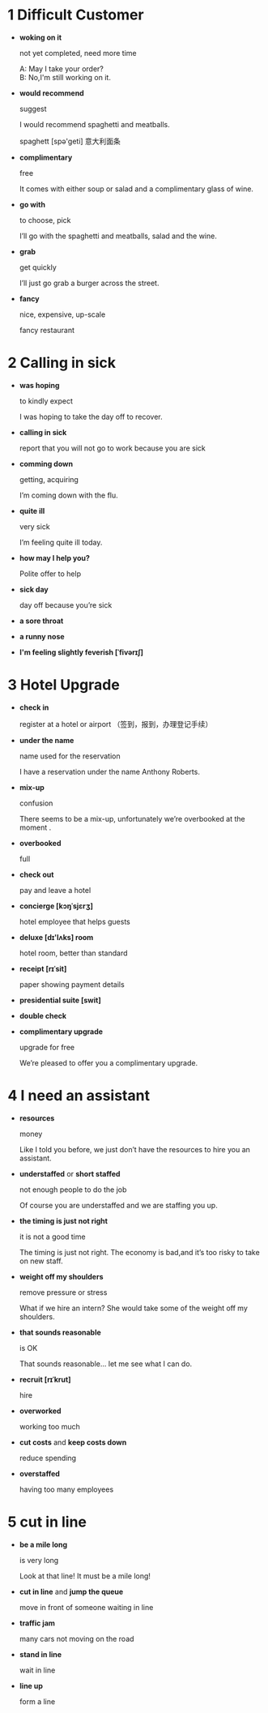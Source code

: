 1 Difficult Customer
====================

+  **woking on it**  
    
    not yet completed, need more time

    >
    A: May I take your order?  
    B: No,I'm still working on it.

+   **would recommend**

    suggest
    
    >
    I would recommend spaghetti and meatballs.
    >
    spaghett [spə'ɡeti] 意大利面条  
    
+  **complimentary**

    free
    
    >
    It comes with either soup or salad and a complimentary glass of wine.
    
+  **go with**

    to choose, pick

    >
    I’ll go with the spaghetti and meatballs, salad and the wine.

+  **grab**

    get quickly
    
    >
    I’ll just go grab a burger across the street.

+  **fancy**

    nice, expensive, up-scale
    
    >
    fancy restaurant


2 Calling in sick
=================

+   **was hoping**

    to kindly expect
    
    >
    I was hoping to take the day off to recover.

+   **calling in sick**

    report that you will not go to work because you are sick

+   **comming down**

    getting, acquiring
    
    >
    I’m coming down with the flu.

+   **quite ill**

    very sick
    
    >
    I’m feeling quite ill today.

+   **how may I help you?**

    Polite offer to help

+   **sick day**

    day off because you’re sick

+   **a sore throat**

+   **a runny nose**

+   **I'm feeling slightly feverish  [ˈfivərɪʃ]**   


3 Hotel Upgrade
===============

+   **check in**

    register at a hotel or airport （签到，报到，办理登记手续）

+   **under the name**

    name used for the reservation
    
    >
    I have a reservation under the name Anthony Roberts.

+   **mix-up**

    confusion
    
    >
    There seems to be a mix-up, unfortunately we’re overbooked at the moment .

+   **overbooked**

    full
    
+   **check out**

    pay and leave a hotel

+   **concierge [kɔŋˈsjɛrʒ]**

    hotel employee that helps guests

+   **deluxe [dɪ'lʌks] room**

    hotel room, better than standard

+   **receipt  [rɪˈsit]**

    paper showing payment details

+   **presidential suite  [swit]**

+   **double check**

+   **complimentary upgrade**

    upgrade for free
    
    >
    We’re pleased to offer you a complimentary upgrade.


4 I need an assistant
=====================

+   **resources** 

    money
    
    >
    Like I told you before, we just don’t have the resources to hire you an assistant.

+   **understaffed** or **short staffed**

    not enough people to do the job

    >
    Of course you are understaffed and we are staffing you up.	
    
+   **the timing is just not right**

    it is not a good time
    
    >
    The timing is just not right. The economy is bad,and it’s too risky to take on new staff.

+   **weight off my shoulders**

    remove pressure or stress
    
    >
    What if we hire an intern? She would take some of the weight off my shoulders.

+   **that sounds reasonable**

    is OK
    
    >
    That sounds reasonable... let me see what I can do.

+   **recruit [rɪˈkrut]**

    hire

+   **overworked**

    working too much
    
+   **cut costs** and **keep costs down**

    reduce spending
    
+   **overstaffed**

    having too many employees


5 cut in line
=============

+   **be a mile long**

    is very long

    >
    Look at that line! It must be a mile long!

+   **cut in line** and **jump the queue**

    move in front of someone waiting in line

+   **traffic jam**

    many cars not moving on the road
    
+   **stand in line**

    wait in line

+   **line up**

    form a line














